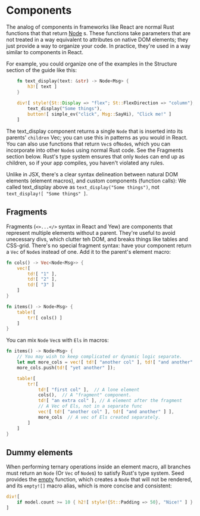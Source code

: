 # Components
The analog of components in frameworks like React are normal Rust functions that that return
[Node](https://docs.rs/seed/0.1.8/seed/dom_types/enum.Node.html) s.
These functions take parameters that are not treated in a way equivalent
to attributes on native DOM elements; they just provide a way to 
organize your code. In practice, they're used in a way similar to components in React.

For example, you could organize one of the examples in the Structure section of the guide like this:
```rust
    fn text_display(text: &str) -> Node<Msg> {
        h3![ text ]
    }  
    
    div![ style!{St::Display => "flex"; St::FlexDirection => "column"},
        text_display("Some things"),
        button![ simple_ev("click", Msg::SayHi), "Click me!" ]
    ]
```

The text_display component returns a single `Node` that is inserted into its parents'
`children` Vec; you can use this in patterns as you would in React. You can also use
functions that return `Vec`s of`Node`s, which you can incorporate into other `Node`s
using normal Rust code. See the Fragments section below. Rust's type system
ensures that only `Node`s  can end up as children, so if your app compiles,
you haven't violated any rules.
 
Unlike in JSX, there's a clear syntax delineation between natural DOM
elements (element macros), and custom components (function calls): We called text_display
above as `text_display("Some things")`, not `text_display![ "Some things" ]`.

## Fragments
Fragments (`<>...</>` syntax in React and Yew) are components that represent multiple
elements without a parent. They're useful to avoid
unecessary divs, which clutter teh DOM, and breaks things like tables and CSS-grid. 
There's no special fragment syntax: have your component return a `Vec` of `Node`s instead of 
one. Add it to the parent's element macro:
```rust
fn cols() -> Vec<Node<Msg>> {
    vec![
        td![ "1" ],
        td![ "2" ],
        td![ "3" ]
    ]
}

fn items() -> Node<Msg> {
    table![
        tr![ cols() ]
    ]
}
```

You can mix `Node` `Vec`s with `Els` in macros:
```rust
fn items() -> Node<Msg> {
    // You may wish to keep complicated or dynamic logic separate.
    let mut more_cols = vec![ td![ "another col" ], td![ "and another" ] ];
    more_cols.push(td![ "yet another" ]);

    table![
        tr![
            td![ "first col" ],  // A lone element
            cols(),  // A "fragment" component.
            td![ "an extra col" ], // A element after the fragment
            // A Vec of Els, not in a separate func
            vec![ td![ "another col" ], td![ "and another" ] ],
            more_cols  // A vec of Els created separately.
        ]
    ]
}
```

## Dummy elements
When performing ternary operations inside an element macro, all
branches must return an `Node` (Or `Vec` of `Node`s) to satisfy Rust's type system. Seed provides the
[empty](https://docs.rs/seed/0.1.8/seed/fn.empty.html) function, which creates a `Node` that will not be 
rendered, and its `empty![]` macro alias, which is more concise and consistent:
```rust
div![
    if model.count >= 10 { h2![ style!{St::Padding => 50}, "Nice!" ] } else { empty![]) }
]

```
